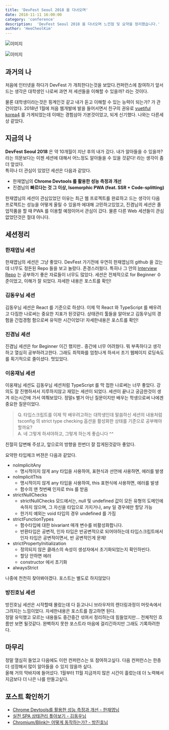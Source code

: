 ```yaml
---
title: 'DevFest Seoul 2018 을 다녀오며'
date: 2018-11-11 16:00:00
category: 'conference'
description:  'DevFest Seoul 2018 을 다녀오며 느낀점 및 요약을 정리했습니다.'
author: 'HeeCheolKim'
---
```


![이미지](https://t1.daumcdn.net/cfile/tistory/99B5C24D5BE7E4DD3B)

![이미지](https://t1.daumcdn.net/cfile/tistory/99DD474D5BE7E4DF31)

## 과거의 나

처음에 인터넷을 하다가 DevFest 가 개최한다는것을 보았다.컨퍼런스에 참여하기 앞서 드는 생각은 대학생인 나로써 과연 저 세션들을 이해할 수 있을까? 라는 것이다.  

물론 대학생이라는것은 핑계인것 같고 내가 듣고 이해할 수 있는 능력이 되는가? 가 관건이었다. 2018년 1월에 처음 웹개발에 발을 들어서면서 친구의 권유로 [vuetiful korea4](https://heecheolman.github.io/#/what/posts/1) 를 가게되었는데 이때는 경험삼아 가본것이었고, 되게 신기했다. 나와는 다른세상 같았다.

## 지금의 나
**DevFest Seoul 2018** 은 약 10개월이 지난 후의 내가 갔다. 내가 알아들을 수 있을까? 라는 의문보다는 이젠 세션에 대해서 어느정도 알아들을 수 있을 것같다! 라는 생각이 좀 더 앞섰다.  
특히나 더 관심이 있었던 세션은 다음과 같았다.

* 한재엽님의 **Chrome Devtools 를 활용한 성능 측정과 개선**
* 진겸님의 **빠르다는 것 그 이상, Isomorphic PWA (feat. SSR + Code-splitting)**  

한재엽님의 세션이 관심있었던 이유는 최근 웹 프로젝트를 완료하고 드는 생각이 다음 프로젝트는 성능을 어떻게 올릴 수 있을까 에대해 고민하고있었고, 진겸님의 세션은 졸업작품을 할 때 PWA 를 이용할 예정이어서 관심이 갔다. 물론 다른 Web 세션들이 관심없었던것은 절대 아니다.


## 세션정리

### 한재엽님 세션

한재엽님의 세션은 그냥 좋았다. DevFest 가기전에 우연히 한재엽님의 github 을 갔는데 너무도 정돈된 Repo 들을 보고 놀랐다. 존경스러웠다. 특히나 그 안의 [Interview Repo](https://github.com/JaeYeopHan/Interview_Question_for_Beginner) 는 공부하기 좋은 자료들이 너무도 많았다. 세션은 전체적으로 for Beginner 수준이었고, 이해가 잘 되었다. 자세한 내용은 포스트를 확인!

### 김동우님 세션

김동우님 세션은 React 를 기준으로 하셨다. 이제 막 React 와 TypeScript 를 배우려고 다짐한 나로써는 중요한 지표가 된것같다. 상태관리 툴들을 알아보고 김동우님의 경험을 간접경험 함으로써 유익한 시간이었다! 자세한내용은 포스트를 확인!

### 진겸님 세션

진겸님 세션은 for Beginner 이긴 했지만.. 중간에 너무 어려웠다. 뭐 부족하다고 생각하고 열심히 공부하려고한다. 그래도 최적화를 엄청나게 하셔서 초기 웹페이지 로딩속도를 획기적으로 줄이셨다. 멋있었다.

### 이웅재님 세션

이웅재님 세션도 김동우님 세션처럼 TypeScript 를 막 접한 나로써는 너무 좋았다. 강의도 잘 진행하셔서 지루하지않고 재밌는 세션이 되었다. 세션이 끝나고 궁금한것이 생겨 쉬는시간에 가서 여쭤보았다. 정말s 별거 아닌 질문이지만 배우는 학생으로써 나에겐 중요한 질문이었다.

> Q. 타입스크립트를 이제 막 배우려고하는 대학생인데 말씀하신 세션의 내용처럼 tsconfig 의 strict type checking 옵션을 활성화한 상태를 기준으로 공부해야할까요?  
A. 네 그렇게 하셔야하고, 그렇게 하는게 좋습니다 ^^

친절히 답변해 주셨고, 앞으로의 방향을 한번더 잘 잡게된것같아 좋았다.

요약한 타입체크 버젼은 다음과 같았다.
- noImplicitAny
  - 명시적이지 않게 any 타입을 사용하여, 표현식과 선언에 사용하면, 에러를 발생
- noImplicitThis
  - 명시적이지 않게 any 타입을 사용하여, this 표현식에 사용하면, 에러를 발생
  - 함수의 맨 첫번째 인자로 this 를 받음
- strictNullChecks
  - strictNullChecks 모드에서는, null 및 undefined 값이 모든 유형의 도메인에 속하지 않으며, 그 자신을 타입으로 가지거나, any 일 경우에만 할당 가능
  - 한가지 예외는 void 타입의 경우 undefined 를 가짐
- strictFunctionTypes
  - 함수타입에 대한 bivariant 매개 변수를 비활성화합니다.
  - 반환타입은 공변적, 인자 타입은 반공변적으로 되어야하는데 타입스크립트에서 인자 타입은 공변적이면서, 반 공변적인게 문제!
- strictPropertyInitialization
  - 정의되지 않은 클래스의 속성이 생성자에서 초기화되었는지 확인하빈다.
  - 할당 안하면 에러
  - constructor 에서 초기화
- alwaysStrict

나중에 천천히 찾아봐야겠다. 포스트는 별도로 하지않았다

### 방진호님 세션
방진호님 세션은 시작할때 몰랐는데 다 듣고나니 브라우저의 렌더링과정이 머릿속에서 그려지는 느낌이었다. 자세한내용은 포스트를 참고하면 된다.   
정말 유익했고 모르는 내용들도 중간중간 섞여서 정리하는데 힘들었지만... 전체적인 흐름만 보면 될것같다. 완벽하지 못한 포스트라 마음에 걸리긴하지만 그래도 기록하려한다.



## 마무리
정말 열심히 들었고 다음에도 이런 컨퍼런스는 또 참여하고싶다. 다음 컨퍼런스는 한층 더 성장해서 많이 알아들을 수 있지 않을까 싶다.  
올해 거의 막바지에 들어섰다. 1월부터 11월 지금까지 많은 시간이 흘렀는데 더 노력해서 지금보다 더 나은 나를 만들고싶다.


## 포스트 확인하기
* [Chrome Devtools를 활용한 성능 측정과 개선 - 한재엽님](https://heecheolman.heecheolman.now.sh/conference/DevFest01)
* [실전 SPA 상태관리 톺아보기 - 김동우님](https://heecheolman.heecheolman.now.sh/conference/DevFest02)
* [Chromium/Blink는 어떻게 동작하는가? - 방진호님](https://heecheolman.heecheolman.now.sh/conference/DevFest03)
